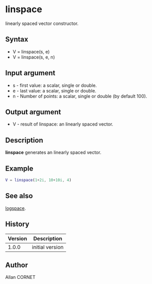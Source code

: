 

# linspace

linearly spaced vector constructor.

## Syntax

- V = linspace(s, e)
- V = linspace(s, e, n)

## Input argument

 - s - first value: a scalar, single or double.
 - e - last value: a scalar, single or double.
 - n - Number of points: a scalar, single or double (by default 100).

## Output argument

 - V - result of linspace: an linearly spaced vector.

## Description


  <p><b>linspace</b> generates an linearly spaced vector.</p>


## Example

```matlab
V = linspace(1+2i, 10+10i, 4)
```

## See also

[logspace](logspace.md).
## History

|Version|Description|
|------|------|
|1.0.0|initial version|


## Author

Allan CORNET



